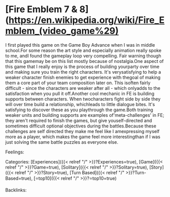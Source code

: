 # [Fire Emblem 7 & 8](https://en.wikipedia.org/wiki/Fire_Emblem_(video_game%29)

I first played this game on the Game Boy Advance when I was in middle school.For some reason the art style and especially animation really spoke to me, andI found the gameplay loop very compelling. Fair warning though that this gamemay be on this list mostly because of nostalgia.One aspect of this game that I really enjoy is the process of building yourparty over time and making sure you train the right characters. It's verysatisfying to help a weaker character finish enemies to get experience with thegoal of making them a core part of your team composition later on. This isoften fairly difficult - since the characters are weaker after all - which onlyadds to the satisfaction when you pull it off.Another cool mechanic in FE is building supports between characters. When twocharacters fight side by side they will over time build a relationship, whichleads to little dialogue bites. It's satisfying to discover these as you playthrough the game.Both training weaker units and building supports are examples of'meta-challenges' in FE; they aren't required to finish the games, but give youself-directed and sometimes difficult optional objectives during the battles.Because these challenges are self directed they make me feel like I amexpressing myself more as a player, which makes the game feel more interestingthan if I was just solving the same battle puzzles as everyone else.

Feelings:

Categories: [Experiences]({{< relref "/" >}}?Experiences=true),
[Game]({{< relref "/" >}}?Game=true),
[Solitary]({{< relref "/" >}}?Solitary=true),
[Story]({{< relref "/" >}}?Story=true),
[Turn Based]({{< relref "/" >}}?Turn-Based=true),
[⭐top10]({{< relref "/" >}}?⭐top10=true)

Backlinks: 